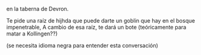 en la taberna de Devron.

Te pide una raíz de hijhda que puede darte un goblin que hay en el bosque impenetrable,
A cambio de esa raíz, te dará un bote (teóricamente para matar a Kollingen??)

(se necesita idioma negra para entender esta conversación)
